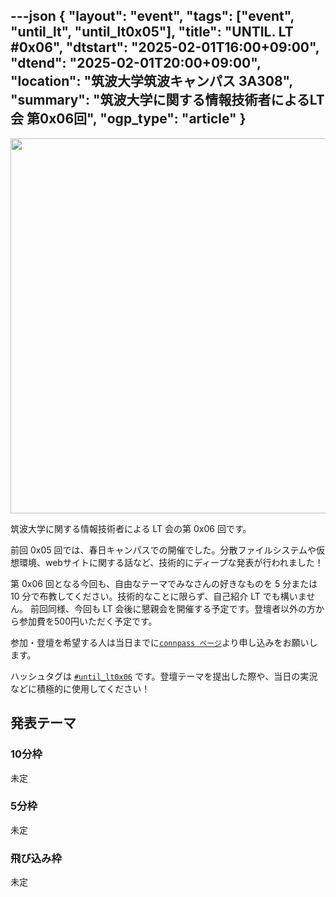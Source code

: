 ---json
{
    "layout": "event",
    "tags": ["event", "until_lt", "until_lt0x05"],
    "title": "UNTIL. LT #0x06",
    "dtstart": "2025-02-01T16:00+09:00",
    "dtend": "2025-02-01T20:00+09:00",
    "location": "筑波大学筑波キャンパス 3A308",
    "summary": "筑波大学に関する情報技術者によるLT会 第0x06回",
    "ogp_type": "article"
}
---

<img src="/assets/img/until_lt_poster_5th.webp" height=600>

筑波大学に関する情報技術者による LT 会の第 0x06 回です。

前回 0x05 回では、春日キャンパスでの開催でした。分散ファイルシステムや仮想環境、webサイトに関する話など、技術的にディープな発表が行われました！

第 0x06 回となる今回も、自由なテーマでみなさんの好きなものを 5 分または 10 分で布教してください。技術的なことに限らず、自己紹介 LT でも構いません。
前回同様、今回も LT 会後に懇親会を開催する予定です。登壇者以外の方から参加費を500円いただく予定です。

参加・登壇を希望する人は当日までに<a href="https://connpass.com/event/338604/" target="_blank" rel="compassで参加登録">`connpass ページ`</a>より申し込みをお願いします。

ハッシュタグは <a href="https://twitter.com/search?q=%23until_lt0x06" target="_blank" rel="twitter検索結果">`#until_lt0x06`</a> です。登壇テーマを提出した際や、当日の実況などに積極的に使用してください！

## 発表テーマ
### 10分枠
未定
### 5分枠
未定
### 飛び込み枠
未定
